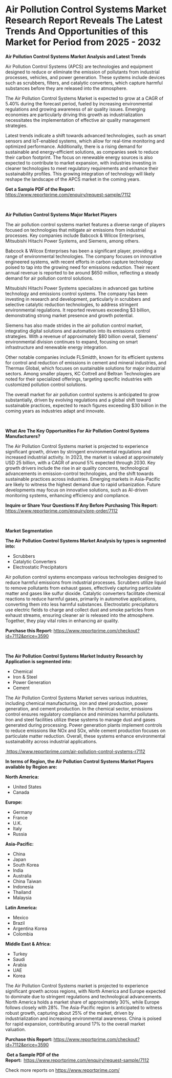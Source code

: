 <p><h1>Air Pollution Control Systems Market Research Report Reveals The Latest Trends And Opportunities of this Market for Period from 2025 - 2032</h1></p><p><strong>Air Pollution Control Systems Market Analysis and Latest Trends</strong></p>
<p><p>Air Pollution Control Systems (APCS) are technologies and equipment designed to reduce or eliminate the emission of pollutants from industrial processes, vehicles, and power generation. These systems include devices such as scrubbers, filters, and catalytic converters, which capture harmful substances before they are released into the atmosphere. </p><p>The Air Pollution Control Systems Market is expected to grow at a CAGR of 5.40% during the forecast period, fueled by increasing environmental regulations and growing awareness of air quality issues. Emerging economies are particularly driving this growth as industrialization necessitates the implementation of effective air quality management strategies. </p><p>Latest trends indicate a shift towards advanced technologies, such as smart sensors and IoT-enabled systems, which allow for real-time monitoring and optimized performance. Additionally, there is a rising demand for sustainable and energy-efficient solutions, as companies seek to reduce their carbon footprint. The focus on renewable energy sources is also expected to contribute to market expansion, with industries investing in cleaner technologies to meet regulatory requirements and enhance their sustainability profiles. This growing integration of technology will likely reshape the landscape of the APCS market in the coming years.</p></p>
<p><strong>Get a Sample PDF of the Report:&nbsp;</strong> <a href="https://www.reportprime.com/enquiry/request-sample/7112?utm_campaign=3279&utm_medium=2&utm_source=Github&utm_content=ia&utm_term=19032025&utm_id=air-pollution-control-systems">https://www.reportprime.com/enquiry/request-sample/7112</a></p>
<p>&nbsp;</p>
<p><strong>Air Pollution Control Systems Major Market Players</strong></p>
<p><p>The air pollution control systems market features a diverse range of players focused on technologies that mitigate air emissions from industrial processes. Key companies include Babcock & Wilcox Enterprises, Mitsubishi Hitachi Power Systems, and Siemens, among others.</p><p>Babcock & Wilcox Enterprises has been a significant player, providing a range of environmental technologies. The company focuses on innovative engineered systems, with recent efforts in carbon capture technology poised to tap into the growing need for emissions reduction. Their recent annual revenue is reported to be around $650 million, reflecting a steady demand for air pollution control solutions.</p><p>Mitsubishi Hitachi Power Systems specializes in advanced gas turbine technology and emissions control systems. The company has been investing in research and development, particularly in scrubbers and selective catalytic reduction technologies, to address stringent environmental regulations. It reported revenues exceeding $3 billion, demonstrating strong market presence and growth potential.</p><p>Siemens has also made strides in the air pollution control market, integrating digital solutions and automation into its emissions control strategies. With a revenue of approximately $80 billion overall, Siemens’ environmental division continues to expand, focusing on smart infrastructure and renewable energy integration.</p><p>Other notable companies include FLSmidth, known for its efficient systems for control and reduction of emissions in cement and mineral industries, and Thermax Global, which focuses on sustainable solutions for major industrial sectors. Among smaller players, KC Cottrell and Beltran Technologies are noted for their specialized offerings, targeting specific industries with customized pollution control solutions.</p><p>The overall market for air pollution control systems is anticipated to grow substantially, driven by evolving regulations and a global shift toward sustainable practices, expected to reach figures exceeding $30 billion in the coming years as industries adapt and innovate.</p></p>
<p>&nbsp;</p>
<p><strong>What Are The Key Opportunities For Air Pollution Control Systems Manufacturers?</strong></p>
<p><p>The Air Pollution Control Systems market is projected to experience significant growth, driven by stringent environmental regulations and increased industrial activity. In 2023, the market is valued at approximately USD 25 billion, with a CAGR of around 5% expected through 2030. Key growth drivers include the rise in air quality concerns, technological advancements in emission-control technologies, and the shift towards sustainable practices across industries. Emerging markets in Asia-Pacific are likely to witness the highest demand due to rapid urbanization. Future developments may focus on innovative solutions, such as AI-driven monitoring systems, enhancing efficiency and compliance.</p></p>
<p><strong>Inquire or Share Your Questions If Any Before Purchasing This Report:</strong> <a href="https://www.reportprime.com/enquiry/pre-order/7112?utm_campaign=3279&utm_medium=2&utm_source=Github&utm_content=ia&utm_term=19032025&utm_id=air-pollution-control-systems">https://www.reportprime.com/enquiry/pre-order/7112</a></p>
<p>&nbsp;</p>
<p><strong>Market Segmentation</strong></p>
<p><strong>The Air Pollution Control Systems Market Analysis by types is segmented into:</strong></p>
<p><ul><li>Scrubbers</li><li>Catalytic Converters</li><li>Electrostatic Precipitators</li></ul></p>
<p><p>Air pollution control systems encompass various technologies designed to reduce harmful emissions from industrial processes. Scrubbers utilize liquid to remove pollutants from exhaust gases, effectively capturing particulate matter and gases like sulfur dioxide. Catalytic converters facilitate chemical reactions to reduce harmful gases, primarily in automotive applications, converting them into less harmful substances. Electrostatic precipitators use electric fields to charge and collect dust and smoke particles from exhaust streams, ensuring cleaner air is released into the atmosphere. Together, they play vital roles in enhancing air quality.</p></p>
<p><strong>Purchase this Report:&nbsp;</strong><a href="https://www.reportprime.com/checkout?id=7112&price=3590&utm_campaign=3279&utm_medium=2&utm_source=Github&utm_content=ia&utm_term=19032025&utm_id=air-pollution-control-systems">https://www.reportprime.com/checkout?id=7112&price=3590</a></p>
<p>&nbsp;</p>
<p><strong>The Air Pollution Control Systems Market Industry Research by Application is segmented into:</strong></p>
<p><ul><li>Chemical</li><li>Iron & Steel</li><li>Power Generation</li><li>Cement</li></ul></p>
<p><p>The Air Pollution Control Systems Market serves various industries, including chemical manufacturing, iron and steel production, power generation, and cement production. In the chemical sector, emissions control ensures regulatory compliance and minimizes harmful pollutants. Iron and steel facilities utilize these systems to manage dust and gases generated during processing. Power generation plants implement controls to reduce emissions like NOx and SOx, while cement production focuses on particulate matter reduction. Overall, these systems enhance environmental sustainability across industrial applications.</p></p>
<p><a href="https://www.reportprime.com/air-pollution-control-systems-r7112?utm_campaign=3279&utm_medium=2&utm_source=Github&utm_content=ia&utm_term=19032025&utm_id=air-pollution-control-systems">&nbsp;https://www.reportprime.com/air-pollution-control-systems-r7112</a></p>
<p><strong>In terms of Region, the Air Pollution Control Systems Market Players available by Region are:</strong></p>
<p>
    <p> <strong> North America: </strong>
        <ul>
            <li>United States</li>
            <li>Canada</li>
        </ul>
        </p> 
    <p> <strong> Europe: </strong>
        <ul>
            <li>Germany</li>
            <li>France</li>
            <li>U.K.</li>
            <li>Italy</li>
            <li>Russia</li>
        </ul>
        </p> 
    <p> <strong> Asia-Pacific: </strong>
        <ul>
            <li>China</li>
            <li>Japan</li>
            <li>South Korea</li>
            <li>India</li>
            <li>Australia</li>
            <li>China Taiwan</li>
            <li>Indonesia</li>
            <li>Thailand</li>
            <li>Malaysia</li>
        </ul>
        </p> 
    <p> <strong> Latin America: </strong>
        <ul>
            <li>Mexico</li>
            <li>Brazil</li>
            <li>Argentina Korea</li>
            <li>Colombia</li>
        </ul>
        </p> 
    <p> <strong> Middle East & Africa: </strong>
        <ul>
            <li>Turkey</li>
            <li>Saudi</li>
            <li>Arabia</li>
            <li>UAE</li>
            <li>Korea</li>
        </ul>
    </p>
    </p>
<p><p>The Air Pollution Control Systems market is projected to experience significant growth across regions, with North America and Europe expected to dominate due to stringent regulations and technological advancements. North America holds a market share of approximately 30%, while Europe follows closely with 28%. The Asia-Pacific region is anticipated to witness robust growth, capturing about 25% of the market, driven by industrialization and increasing environmental awareness. China is poised for rapid expansion, contributing around 17% to the overall market valuation. </p></p>
<p><strong>Purchase this Report: </strong><a href="https://www.reportprime.com/checkout?id=7112&price=3590&utm_campaign=3279&utm_medium=2&utm_source=Github&utm_content=ia&utm_term=19032025&utm_id=air-pollution-control-systems">https://www.reportprime.com/checkout?id=7112&price=3590</a></p>
<p>&nbsp;<strong>Get a Sample PDF of the Report:&nbsp;&nbsp;</strong><a href="https://www.reportprime.com/enquiry/request-sample/7112?utm_campaign=3279&utm_medium=2&utm_source=Github&utm_content=ia&utm_term=19032025&utm_id=air-pollution-control-systems">https://www.reportprime.com/enquiry/request-sample/7112</a></p>
<p><strong></strong></p>
<p>Check more reports on <a href="https://www.reportprime.com/?utm_campaign=3279&utm_medium=2&utm_source=Github&utm_content=ia&utm_term=19032025&utm_id=air-pollution-control-systems">https://www.reportprime.com/</a></p>